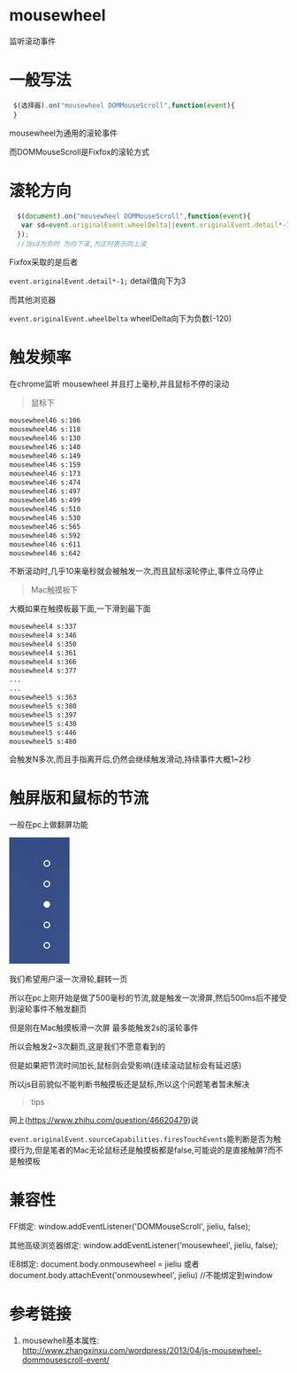 # mousewheel

监听滚动事件

# 一般写法

```javascript
 $(选择器).on("mousewheel DOMMouseScroll",function(event){
 }
```
mousewheel为通用的滚轮事件

而DOMMouseScroll是Fixfox的滚轮方式

# 滚轮方向

```javascript
  $(document).on("mousewheel DOMMouseScroll",function(event){
   var sd=event.originalEvent.wheelDelta||event.originalEvent.detail*-1;
  });
  //当sd为负时 为向下滚,为正时表示向上滚
```

Fixfox采取的是后者

`event.originalEvent.detail*-1;` detail值向下为3

而其他浏览器

`event.originalEvent.wheelDelta` wheelDelta向下为负数(-120)

# 触发频率

在chrome监听 mousewheel 并且打上毫秒,并且鼠标不停的滚动

> 鼠标下 

```shell
mousewheel46 s:106
mousewheel46 s:118
mousewheel46 s:130
mousewheel46 s:140
mousewheel46 s:149
mousewheel46 s:159
mousewheel46 s:173
mousewheel46 s:474
mousewheel46 s:497
mousewheel46 s:499
mousewheel46 s:510
mousewheel46 s:530
mousewheel46 s:565
mousewheel46 s:592
mousewheel46 s:611
mousewheel46 s:642

```
不断滚动时,几乎10来毫秒就会被触发一次,而且鼠标滚轮停止,事件立马停止

> Mac触摸板下

大概如果在触摸板最下面,一下滑到最下面

```shell
mousewheel4 s:337
mousewheel4 s:346
mousewheel4 s:350
mousewheel4 s:361
mousewheel4 s:366
mousewheel4 s:377
...
...
mousewheel5 s:363
mousewheel5 s:380
mousewheel5 s:397
mousewheel5 s:430
mousewheel5 s:446
mousewheel5 s:480
```

会触发N多次,而且手指离开后,仍然会继续触发滑动,持续事件大概1~2秒

# 触屏版和鼠标的节流

一般在pc上做翻屏功能

![滑轮](/assets/QQ20170217-0.png)

我们希望用户滚一次滑轮,翻转一页

所以在pc上刚开始是做了500毫秒的节流,就是触发一次滑屏,然后500ms后不接受到滚轮事件不触发翻页

但是刚在Mac触摸板滑一次屏 最多能触发2s的滚轮事件

所以会触发2~3次翻页,这是我们不愿意看到的

但是如果把节流时间加长,鼠标则会受影响(连续滚动鼠标会有延迟感)

所以js目前貌似不能判断书触摸板还是鼠标,所以这个问题笔者暂未解决

> tips

网上(https://www.zhihu.com/question/46620479)说

`event.originalEvent.sourceCapabilities.firesTouchEvents`能判断是否为触摸行为,但是笔者的Mac无论鼠标还是触摸板都是false,可能说的是直接触屏?而不是触摸板

# 兼容性

FF绑定: window.addEventListener('DOMMouseScroll', jieliu, false);

其他高级浏览器绑定: window.addEventListener('mousewheel', jieliu, false);

IE8绑定: document.body.onmousewheel = jieliu 或者  document.body.attachEvent('onmousewheel', jieliu) //不能绑定到window

# 参考链接

1. mousewhell基本属性: http://www.zhangxinxu.com/wordpress/2013/04/js-mousewheel-dommousescroll-event/